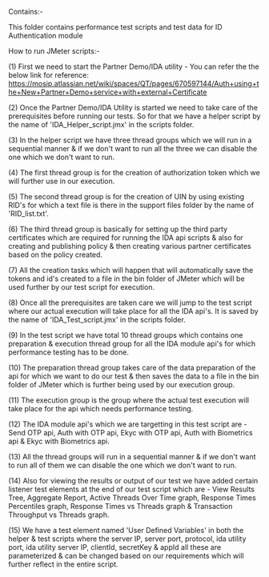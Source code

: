 Contains:-

This folder contains performance test scripts and test data for ID Authentication module

How to run JMeter scripts:-

(1) First we need to start the Partner Demo/IDA utility - You can refer the the below link for reference:
https://mosip.atlassian.net/wiki/spaces/QT/pages/670597144/Auth+using+the+New+Partner+Demo+service+with+external+Certificate

(2) Once the Partner Demo/IDA Utility is started we need to take care of the prerequisites before running our tests. So for that we have a helper script by the name of 'IDA_Helper_script.jmx' in the scripts folder.

(3) In the helper script we have three thread groups which we will run in a sequential manner & if we don't want to run all the three we can disable the one which we don't want to run.

(4) The first thread group is for the creation of authorization token which we will further use in our execution.

(5) The second thread group is for the creation of UIN by using existing RID's for which a text file is there in the support files folder by the name of 'RID_list.txt'.

(6) The third thread group is basically for setting up the third party certificates which are required for running the IDA api scripts & also for creating and publishing policy & then creating various partner certificates based on the policy created.

(7) All the creation tasks which will happen that will automatically save the tokens and id's created to a file in the bin folder of JMeter which will be used further by our test script for execution.

(8) Once all the prerequisites are taken care we will jump to the test script where our actual execution will take place for all the IDA api's. It is saved by the name of 'IDA_Test_script.jmx' in the scripts folder.

(9) In the test script we have total 10 thread groups which contains one preparation & execution thread group for all the IDA module api's for which performance testing has to be done.

(10) The preparation thread group takes care of the data preparation of the api for which we want to do our test & then saves the data to a file in the bin folder of JMeter which is further being used by our execution group.

(11) The execution group is the group where the actual test execution will take place for the api which needs performance testing.

(12) The IDA module api's which we are targetting in this test script are - Send OTP api, Auth with OTP api, Ekyc with OTP api, Auth with Biometrics api & Ekyc with Biometrics api.

(13) All the thread groups will run in a sequential manner & if we don't want to run all of them we can disable the one which we don't want to run.

(14) Also for viewing the results or output of our test we have added certain listener test elements at the end of our test script which are - View Results Tree, Aggregate Report, Active Threads Over Time graph, Response Times Percentiles graph, Response Times vs Threads graph & Transaction Throughput vs Threads graph.

(15) We have a test element named 'User Defined Variables' in both the helper & test scripts where the server IP, server port, protocol, ida utility port, ida utility server IP, clientId, secretKey & appId all these are parameterized & can be changed based on our requirements which will further reflect in the entire script.

